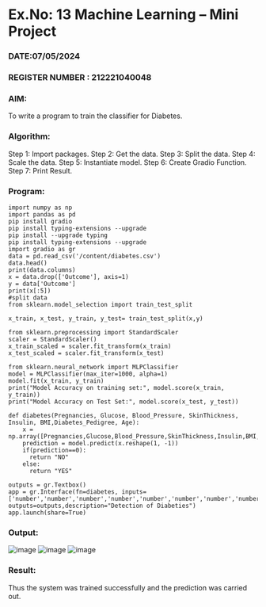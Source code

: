 # Ex.No: 13 Machine Learning – Mini Project
### DATE:07/05/2024                                                                           
### REGISTER NUMBER : 212221040048
### AIM: 
To write a program to train the classifier for Diabetes.
###  Algorithm:
Step 1: Import packages. 
Step 2: Get the data. 
Step 3: Split the data. 
Step 4: Scale the data. 
Step 5: Instantiate model. 
Step 6: Create Gradio Function. 
Step 7: Print Result.
### Program:
```
import numpy as np
import pandas as pd
pip install gradio
pip install typing-extensions --upgrade
pip install --upgrade typing
pip install typing-extensions --upgrade
import gradio as gr
data = pd.read_csv('/content/diabetes.csv')
data.head()
print(data.columns)
x = data.drop(['Outcome'], axis=1)
y = data['Outcome']
print(x[:5])
#split data
from sklearn.model_selection import train_test_split

x_train, x_test, y_train, y_test= train_test_split(x,y)

from sklearn.preprocessing import StandardScaler
scaler = StandardScaler()
x_train_scaled = scaler.fit_transform(x_train)
x_test_scaled = scaler.fit_transform(x_test)

from sklearn.neural_network import MLPClassifier
model = MLPClassifier(max_iter=1000, alpha=1)
model.fit(x_train, y_train)
print("Model Accuracy on training set:", model.score(x_train, y_train))
print("Model Accuracy on Test Set:", model.score(x_test, y_test))

def diabetes(Pregnancies, Glucose, Blood_Pressure, SkinThickness, Insulin, BMI,Diabetes_Pedigree, Age):
    x = np.array([Pregnancies,Glucose,Blood_Pressure,SkinThickness,Insulin,BMI,Diabetes_Pedigree,Age])
    prediction = model.predict(x.reshape(1, -1))
    if(prediction==0):
      return "NO"
    else:
      return "YES"

outputs = gr.Textbox()
app = gr.Interface(fn=diabetes, inputs=['number','number','number','number','number','number','number','number'], outputs=outputs,description="Detection of Diabeties")
app.launch(share=True)
```
### Output:
![image](https://github.com/gsuryanavya/AI_Lab_2023-24/assets/133086963/e512d391-1613-4fea-8a73-f7405620ee1d)
![image](https://github.com/gsuryanavya/AI_Lab_2023-24/assets/133086963/9ad384cb-9982-4fed-bb59-9dcc4cecd06a)
![image](https://github.com/gsuryanavya/AI_Lab_2023-24/assets/133086963/a50648f7-7f32-4327-9b31-212ced06164f)
### Result:
Thus the system was trained successfully and the prediction was carried out.

